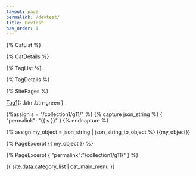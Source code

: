 ```yaml
---
layout: page
permalink: /devtest/
title: DevTest
nav_order: 1
---
```


{% CatList %}

{% CatDetails %}

{% TagList %}

{% TagDetails %}

{% SitePages %}

[Tag1](http://localhost:4000/tag-info?tag=tag1){: .btn .btn-green }

{%assign s = "/collection1/g11/" %}
{% capture json_string %}
{
    "permalink": "{{ s }}"
}
{% endcapture %}

{% assign my_object = json_string | json_string_to_object %}
{{my_object}}

{% PageExcerpt {{ my_object }} %}

{% 
    PageExcerpt {
        "permalink":"/collection1/g11/"
    } 
%}

{{ site.data.category_list | cat_main_menu }}


